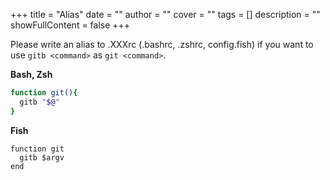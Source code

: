 +++
title = "Alias"
date = ""
author = ""
cover = ""
tags = []
description = ""
showFullContent = false
+++

Please write an alias to .XXXrc (.bashrc, .zshrc, config.fish) if you want to use `gitb <command>` as `git <command>`.

__Bash, Zsh__

```bash
function git(){
  gitb "$@"
}
```

__Fish__

```fish
function git
  gitb $argv
end
```
